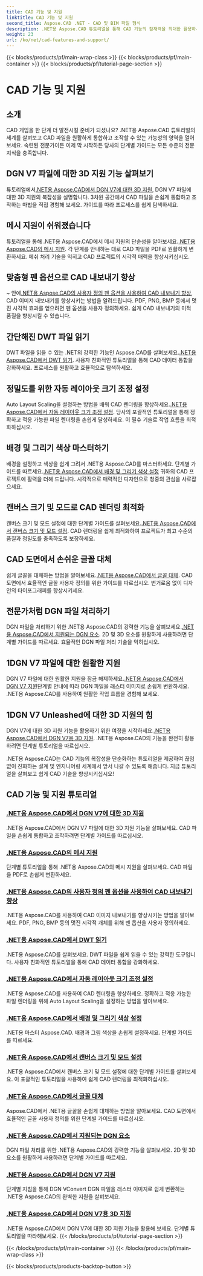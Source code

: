 ```yaml
---
title: CAD 기능 및 지원
linktitle: CAD 기능 및 지원
second_title: Aspose.CAD .NET - CAD 및 BIM 파일 형식
description: .NET용 Aspose.CAD 튜토리얼을 통해 CAD 기능의 잠재력을 최대한 활용하세요. DGN V7에 대한 3D 지원, 메시 처리, 펜 사용자 정의 등을 손쉽게 알아보세요.
weight: 23
url: /ko/net/cad-features-and-support/
---
```


{{< blocks/products/pf/main-wrap-class >}}
{{< blocks/products/pf/main-container >}}
{{< blocks/products/pf/tutorial-page-section >}}

# CAD 기능 및 지원


## 소개

CAD 게임을 한 단계 더 발전시킬 준비가 되셨나요? .NET용 Aspose.CAD 튜토리얼의 세계를 살펴보고 CAD 파일을 원활하게 통합하고 조작할 수 있는 가능성의 영역을 열어보세요. 숙련된 전문가이든 이제 막 시작하든 당사의 단계별 가이드는 모든 수준의 전문 지식을 충족합니다.

## DGN V7 파일에 대한 3D 지원 기능 살펴보기

 튜토리얼에서[.NET용 Aspose.CAD에서 DGN V7에 대한 3D 지원](./3d-support-for-dgn-v7/), DGN V7 파일에 대한 3D 지원의 복잡성을 설명합니다. 3차원 공간에서 CAD 파일을 손쉽게 통합하고 조작하는 마법을 직접 경험해 보세요. 가이드를 따라 프로세스를 쉽게 탐색하세요.

## 메시 지원이 쉬워졌습니다

 튜토리얼을 통해 .NET용 Aspose.CAD에서 메시 지원의 단순성을 알아보세요.[.NET용 Aspose.CAD의 메시 지원](./mesh-support/). 각 단계를 안내하는 대로 CAD 파일을 PDF로 원활하게 변환하세요. 메쉬 처리 기술을 익히고 CAD 프로젝트의 시각적 매력을 향상시키십시오.

## 맞춤형 펜 옵션으로 CAD 내보내기 향상

 ~ 안에[.NET용 Aspose.CAD의 사용자 정의 펜 옵션을 사용하여 CAD 내보내기 향상](./pen-support-in-export/), CAD 이미지 내보내기를 향상시키는 방법을 알려드립니다. PDF, PNG, BMP 등에서 멋진 시각적 효과를 얻으려면 펜 옵션을 사용자 정의하세요. 쉽게 CAD 내보내기의 미적 품질을 향상시킬 수 있습니다.

## 간단해진 DWT 파일 읽기

DWT 파일을 읽을 수 있는 .NET의 강력한 기능인 Aspose.CAD를 살펴보세요.[.NET용 Aspose.CAD에서 DWT 읽기](./reading-dwt/). 사용자 친화적인 튜토리얼을 통해 CAD 데이터 통합을 강화하세요. 프로세스를 원활하고 효율적으로 탐색하세요.

## 정밀도를 위한 자동 레이아웃 크기 조정 설정

 Auto Layout Scaling을 설정하는 방법을 배워 CAD 렌더링을 향상하세요.[.NET용 Aspose.CAD에서 자동 레이아웃 크기 조정 설정](./setting-auto-layout-scaling/). 당사의 포괄적인 튜토리얼을 통해 정확하고 적응 가능한 파일 렌더링을 손쉽게 달성하세요. 이 필수 기술로 작업 흐름을 최적화하십시오.

## 배경 및 그리기 색상 마스터하기

 배경을 설정하고 색상을 쉽게 그려서 .NET용 Aspose.CAD를 마스터하세요. 단계별 가이드를 따르세요.[.NET용 Aspose.CAD에서 배경 및 그리기 색상 설정](./setting-background-and-drawing-colors/) 귀하의 CAD 프로젝트에 활력을 더해 드립니다. 시각적으로 매력적인 디자인으로 청중의 관심을 사로잡으세요.

## 캔버스 크기 및 모드로 CAD 렌더링 최적화

캔버스 크기 및 모드 설정에 대한 단계별 가이드를 살펴보세요.[.NET용 Aspose.CAD에서 캔버스 크기 및 모드 설정](./setting-canvas-size-and-mode/). CAD 렌더링을 쉽게 최적화하여 프로젝트가 최고 수준의 품질과 정밀도를 충족하도록 보장하세요.

## CAD 도면에서 손쉬운 글꼴 대체

 쉽게 글꼴을 대체하는 방법을 알아보세요.[.NET용 Aspose.CAD에서 글꼴 대체](./substituting-fonts/). CAD 도면에서 효율적인 글꼴 사용자 정의를 위한 가이드를 따르십시오. 번거로움 없이 디자인의 타이포그래피를 향상시키세요.

## 전문가처럼 DGN 파일 처리하기

 DGN 파일을 처리하기 위한 .NET용 Aspose.CAD의 강력한 기능을 살펴보세요.[.NET용 Aspose.CAD에서 지원되는 DGN 요소](./supported-dgn-elements/). 2D 및 3D 요소를 원활하게 사용하려면 단계별 가이드를 따르세요. 효율적인 DGN 파일 처리 기술을 익히십시오.

## 1DGN V7 파일에 대한 원활한 지원

 DGN V7 파일에 대한 원활한 지원을 잠금 해제하세요.[.NET용 Aspose.CAD에서 DGN V7 지원](./support-for-dgn-v7/)단계별 안내에 따라 DGN 파일을 래스터 이미지로 손쉽게 변환하세요. .NET용 Aspose.CAD를 사용하여 원활한 작업 흐름을 경험해 보세요.

## 1DGN V7 Unleashed에 대한 3D 지원의 힘

 DGN V7에 대한 3D 지원 기능을 활용하기 위한 여정을 시작하세요.[.NET용 Aspose.CAD에서 DGN V7용 3D 지원](./support-of-3d-for-dgn-v7/). .NET용 Aspose.CAD의 기능을 완전히 활용하려면 단계별 튜토리얼을 따르십시오.

.NET용 Aspose.CAD는 CAD 기능의 복잡성을 단순화하는 튜토리얼을 제공하여 끊임없이 진화하는 설계 및 엔지니어링 세계에서 앞서 나갈 수 있도록 해줍니다. 지금 튜토리얼을 살펴보고 쉽게 CAD 기술을 향상시키십시오!
## CAD 기능 및 지원 튜토리얼
### [.NET용 Aspose.CAD에서 DGN V7에 대한 3D 지원](./3d-support-for-dgn-v7/)
.NET용 Aspose.CAD에서 DGN V7 파일에 대한 3D 지원 기능을 살펴보세요. CAD 파일을 손쉽게 통합하고 조작하려면 단계별 가이드를 따르십시오.
### [.NET용 Aspose.CAD의 메시 지원](./mesh-support/)
단계별 튜토리얼을 통해 .NET용 Aspose.CAD의 메시 지원을 살펴보세요. CAD 파일을 PDF로 손쉽게 변환하세요.
### [.NET용 Aspose.CAD의 사용자 정의 펜 옵션을 사용하여 CAD 내보내기 향상](./pen-support-in-export/)
.NET용 Aspose.CAD를 사용하여 CAD 이미지 내보내기를 향상시키는 방법을 알아보세요. PDF, PNG, BMP 등의 멋진 시각적 개체를 위해 펜 옵션을 사용자 정의하세요.
### [.NET용 Aspose.CAD에서 DWT 읽기](./reading-dwt/)
.NET용 Aspose.CAD를 살펴보세요. DWT 파일을 쉽게 읽을 수 있는 강력한 도구입니다. 사용자 친화적인 튜토리얼을 통해 CAD 데이터 통합을 강화하세요.
### [.NET용 Aspose.CAD에서 자동 레이아웃 크기 조정 설정](./setting-auto-layout-scaling/)
.NET용 Aspose.CAD를 사용하여 CAD 렌더링을 향상하세요. 정확하고 적응 가능한 파일 렌더링을 위해 Auto Layout Scaling을 설정하는 방법을 알아보세요.
### [.NET용 Aspose.CAD에서 배경 및 그리기 색상 설정](./setting-background-and-drawing-colors/)
.NET용 마스터 Aspose.CAD. 배경과 그림 색상을 손쉽게 설정하세요. 단계별 가이드를 따르세요.
### [.NET용 Aspose.CAD에서 캔버스 크기 및 모드 설정](./setting-canvas-size-and-mode/)
.NET용 Aspose.CAD에서 캔버스 크기 및 모드 설정에 대한 단계별 가이드를 살펴보세요. 이 포괄적인 튜토리얼을 사용하여 쉽게 CAD 렌더링을 최적화하십시오.
### [.NET용 Aspose.CAD에서 글꼴 대체](./substituting-fonts/)
Aspose.CAD에서 .NET용 글꼴을 손쉽게 대체하는 방법을 알아보세요. CAD 도면에서 효율적인 글꼴 사용자 정의를 위한 단계별 가이드를 따르십시오.
### [.NET용 Aspose.CAD에서 지원되는 DGN 요소](./supported-dgn-elements/)
DGN 파일 처리를 위한 .NET용 Aspose.CAD의 강력한 기능을 살펴보세요. 2D 및 3D 요소를 원활하게 사용하려면 단계별 가이드를 따르세요.
### [.NET용 Aspose.CAD에서 DGN V7 지원](./support-for-dgn-v7/)
단계별 지침을 통해 DGN VConvert DGN 파일을 래스터 이미지로 쉽게 변환하는 .NET용 Aspose.CAD의 완벽한 지원을 살펴보세요.
### [.NET용 Aspose.CAD에서 DGN V7용 3D 지원](./support-of-3d-for-dgn-v7/)
.NET용 Aspose.CAD에서 DGN V7에 대한 3D 지원 기능을 활용해 보세요. 단계별 튜토리얼을 따라해보세요.
{{< /blocks/products/pf/tutorial-page-section >}}

{{< /blocks/products/pf/main-container >}}
{{< /blocks/products/pf/main-wrap-class >}}

{{< blocks/products/products-backtop-button >}}
